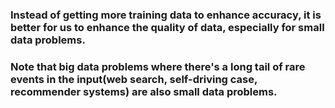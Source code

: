 ### Instead of getting more training data to enhance accuracy, it is better for us to enhance the quality of data, especially for small data problems.
### Note that big data problems where there's a long tail of rare events in the input(web search, self-driving case, recommender systems) are also small data problems.
